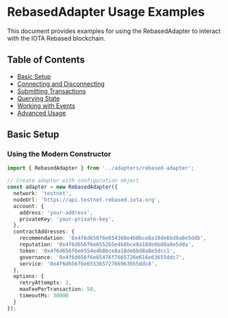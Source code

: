 # RebasedAdapter Usage Examples

This document provides examples for using the RebasedAdapter to interact with the IOTA Rebased blockchain.

## Table of Contents

- [Basic Setup](#basic-setup)
- [Connecting and Disconnecting](#connecting-and-disconnecting)
- [Submitting Transactions](#submitting-transactions)
- [Querying State](#querying-state)
- [Working with Events](#working-with-events)
- [Advanced Usage](#advanced-usage)

## Basic Setup

### Using the Modern Constructor

```typescript
import { RebasedAdapter } from '../adapters/rebased-adapter';

// Create adapter with configuration object
const adapter = new RebasedAdapter({
  network: 'testnet',
  nodeUrl: 'https://api.testnet.rebased.iota.org',
  account: {
    address: 'your-address',
    privateKey: 'your-private-key',
  },
  contractAddresses: {
    recommendation: '0x4f6d656f6e654368e4b8bce8a18de6bd8a8e5ddb',
    reputation: '0x4f6d656f6e655265e4b8bce8a18de6bd8a8e5dda',
    token: '0x4f6d656f6e6554e4b8bce8a18de6bd8a8e5dcc1',
    governance: '0x4f6d656f6e65476f7665726e616e63655ddc7',
    service: '0x4f6d656f6e65536572766963655ddc8',
  },
  options: {
    retryAttempts: 3,
    maxFeePerTransaction: 50,
    timeoutMs: 30000
  }
});
